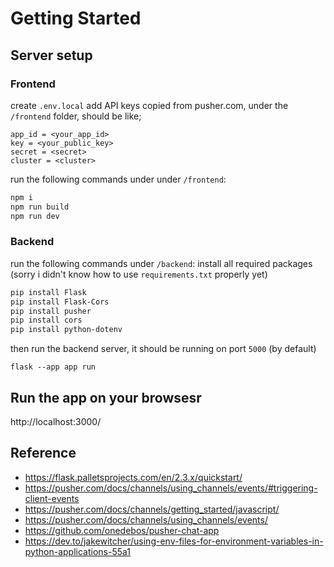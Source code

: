# Getting Started

## Server setup

### Frontend

create `.env.local` add API keys copied from pusher.com, under the `/frontend` folder, should be like;

```
app_id = <your_app_id>
key = <your_public_key>
secret = <secret>
cluster = <cluster>
```

run the following commands under under `/frontend`:

```bash
npm i
npm run build
npm run dev
```

### Backend

run the following commands under `/backend`:
install all required packages
(sorry i didn't know how to use `requirements.txt` properly yet)

```bash
pip install Flask
pip install Flask-Cors
pip install pusher
pip install cors
pip install python-dotenv
```

then run the backend server, it should be running on port `5000` (by default)
```
flask --app app run
```

## Run the app on your browsesr

http://localhost:3000/

## Reference

- https://flask.palletsprojects.com/en/2.3.x/quickstart/
- https://pusher.com/docs/channels/using_channels/events/#triggering-client-events
- https://pusher.com/docs/channels/getting_started/javascript/
- https://pusher.com/docs/channels/using_channels/events/
- https://github.com/onedebos/pusher-chat-app
- https://dev.to/jakewitcher/using-env-files-for-environment-variables-in-python-applications-55a1